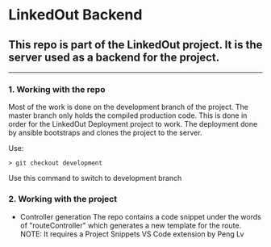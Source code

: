# LinkedOut Backend

## This repo is part of the LinkedOut project. It is the server used as a backend for the project. 
---

### 1. Working with the repo
Most of the work is done on the development branch of the project. The master branch only holds the compiled production code.
This is done in order for the LinkedOut Deployment project to work. The deployment done by ansible bootstraps and clones the project to the server.

Use:
```
> git checkout development
```
Use this command to switch to development branch

### 2. Working with the project
- Controller generation
The repo contains a code snippet under the words of "routeController" which generates a new template for the route.
NOTE: It requires a Project Snippets VS Code extension by Peng Lv